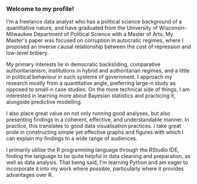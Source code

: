 ### Welcome to my profile!

I'm a freelance data analyst who has a political science background of a quantitative nature, and have graduated from the University of Wisconsin-Milwaukee Department of Political Science with a Master of Arts. My Master's paper was focused on corruption in autocratic regimes, where I proposed an inverse causal relationship between the cost of repression and low-level bribery.

My primary interests lie in democratic backsliding, comparative authoritarianism, institutions in hybrid and authoritarian regimes, and a little in political behaviour in such systems of government. I approach my research mostly from a quantitative angle, preferring large-n study as opposed to small-n case studies. On the more technical side of things, I am interested in learning more about Bayesian statistics and practicing it, alongside predictive modelling.

I also place great value on not only running good analyses, but also presenting findings in a coherent, effective, and understandable manner. In practice, this translates to good data visualisation practices. I take great pride in constructing simple yet effective graphs and figures with which I can explain my findings to a wide range of audiences.

I primarily utilise the R programming language through the RStudio IDE, finding the language to be quite helpful in data cleaning and preparation, as well as data analysis. That being said, I'm learning Python and am eager to incorporate it into my work where possible, particularly where it provides advantages over R.
